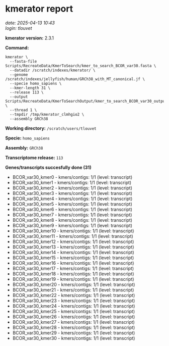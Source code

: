 # kmerator report
*date: 2025-04-13 10:43*  
*login: tlouvet*

**kmerator version:** 2.3.1

**Command:**

```
kmerator \
  --fasta-file Scripts/RecreateData/KmerToSearch/kmer_to_search_BCOR_var30.fasta \
  --datadir /scratch/indexes/kmerator/ \
  --genome /scratch/indexes/jellyfish/human/GRCh38_with_MT_canonical.jf \
  --specie homo_sapiens \
  --kmer-length 31 \
  --release 113 \
  --output Scripts/RecreateData/KmerToSearchOutput/kmer_to_search_BCOR_var30_output \
  --thread 1 \
  --tmpdir /tmp/kmerator_clmhgio2 \
  --assembly GRCh38
```

**Working directory:** `/scratch/users/tlouvet`

**Specie:** `homo_sapiens`

**Assembly:** `GRCh38`

**Transcriptome release:** `113`

**Genes/transcripts succesfully done (31)**

- BCOR_var30_kmer0 - kmers/contigs: 1/1 (level: transcript)
- BCOR_var30_kmer1 - kmers/contigs: 1/1 (level: transcript)
- BCOR_var30_kmer2 - kmers/contigs: 1/1 (level: transcript)
- BCOR_var30_kmer3 - kmers/contigs: 1/1 (level: transcript)
- BCOR_var30_kmer4 - kmers/contigs: 1/1 (level: transcript)
- BCOR_var30_kmer5 - kmers/contigs: 1/1 (level: transcript)
- BCOR_var30_kmer6 - kmers/contigs: 1/1 (level: transcript)
- BCOR_var30_kmer7 - kmers/contigs: 1/1 (level: transcript)
- BCOR_var30_kmer8 - kmers/contigs: 1/1 (level: transcript)
- BCOR_var30_kmer9 - kmers/contigs: 1/1 (level: transcript)
- BCOR_var30_kmer10 - kmers/contigs: 1/1 (level: transcript)
- BCOR_var30_kmer11 - kmers/contigs: 1/1 (level: transcript)
- BCOR_var30_kmer12 - kmers/contigs: 1/1 (level: transcript)
- BCOR_var30_kmer13 - kmers/contigs: 1/1 (level: transcript)
- BCOR_var30_kmer14 - kmers/contigs: 1/1 (level: transcript)
- BCOR_var30_kmer15 - kmers/contigs: 1/1 (level: transcript)
- BCOR_var30_kmer16 - kmers/contigs: 1/1 (level: transcript)
- BCOR_var30_kmer17 - kmers/contigs: 1/1 (level: transcript)
- BCOR_var30_kmer18 - kmers/contigs: 1/1 (level: transcript)
- BCOR_var30_kmer19 - kmers/contigs: 1/1 (level: transcript)
- BCOR_var30_kmer20 - kmers/contigs: 1/1 (level: transcript)
- BCOR_var30_kmer21 - kmers/contigs: 1/1 (level: transcript)
- BCOR_var30_kmer22 - kmers/contigs: 1/1 (level: transcript)
- BCOR_var30_kmer23 - kmers/contigs: 1/1 (level: transcript)
- BCOR_var30_kmer24 - kmers/contigs: 1/1 (level: transcript)
- BCOR_var30_kmer25 - kmers/contigs: 1/1 (level: transcript)
- BCOR_var30_kmer26 - kmers/contigs: 1/1 (level: transcript)
- BCOR_var30_kmer27 - kmers/contigs: 1/1 (level: transcript)
- BCOR_var30_kmer28 - kmers/contigs: 1/1 (level: transcript)
- BCOR_var30_kmer29 - kmers/contigs: 1/1 (level: transcript)
- BCOR_var30_kmer30 - kmers/contigs: 1/1 (level: transcript)
